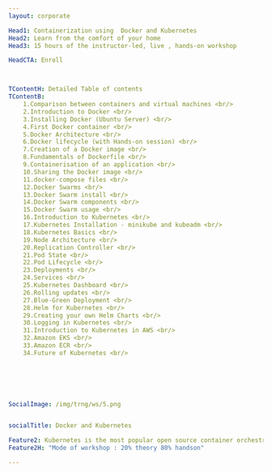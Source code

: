 ```yaml
---
layout: corporate

Head1: Containerization using  Docker and Kubernetes
Head2: Learn from the comfort of your home
Head3: 15 hours of the instructor-led, live , hands-on workshop

HeadCTA: Enroll



TContentH: Detailed Table of contents
TContentB: 
    1.Comparison between containers and virtual machines <br/>
    2.Introduction to Docker <br/>
    3.Installing Docker (Ubuntu Server) <br/>
    4.First Docker container <br/>
    5.Docker Architecture <br/>
    6.Docker lifecycle (with Hands-on session) <br/>
    7.Creation of a Docker image <br/>
    8.Fundamentals of Dockerfile <br/>
    9.Containerisation of an application <br/> 
    10.Sharing the Docker image <br/>
    11.docker-compose files <br/>
    12.Docker Swarms <br/>
    13.Docker Swarm install <br/>
    14.Docker Swarm components <br/>
    15.Docker Swarm usage <br/>
    16.Introduction to Kubernetes <br/>
    17.Kubernetes Installation - minikube and kubeadm <br/>
    18.Kubernetes Basics <br/>
    19.Node Architecture <br/>
    20.Replication Controller <br/>
    21.Pod State <br/>
    22.Pod Lifecycle <br/>
    23.Deployments <br/>
    24.Services <br/>
    25.Kubernetes Dashboard <br/>
    26.Rolling updates <br/>
    27.Blue-Green Deployment <br/>
    28.Helm for Kubernetes <br/>
    29.Creating your own Helm Charts <br/>
    30.Logging in Kubernetes <br/>
    31.Introduction to Kubernetes in AWS <br/>
    32.Amazon EKS <br/>
    33.Amazon ECR <br/>
    34.Future of Kubernetes <br/>
    



                        

SocialImage: /img/trng/ws/5.png


socialTitle: Docker and Kubernetes

Feature2: Kubernetes is the most popular open source container orchestration tool. It discards all the manual processes required in deploying and scaling of the containers. This is highly used in today’s world where microservices architecture is predominant. This hands-on workshop enables each of the participants with the practical knowledge of Kubernetes
Feature2H: "Mode of workshop : 20% theory 80% handson"

---
```


